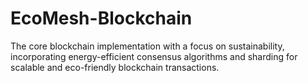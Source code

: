 # EcoMesh-Blockchain
The core blockchain implementation with a focus on sustainability, incorporating energy-efficient consensus algorithms and sharding for scalable and eco-friendly blockchain transactions.
